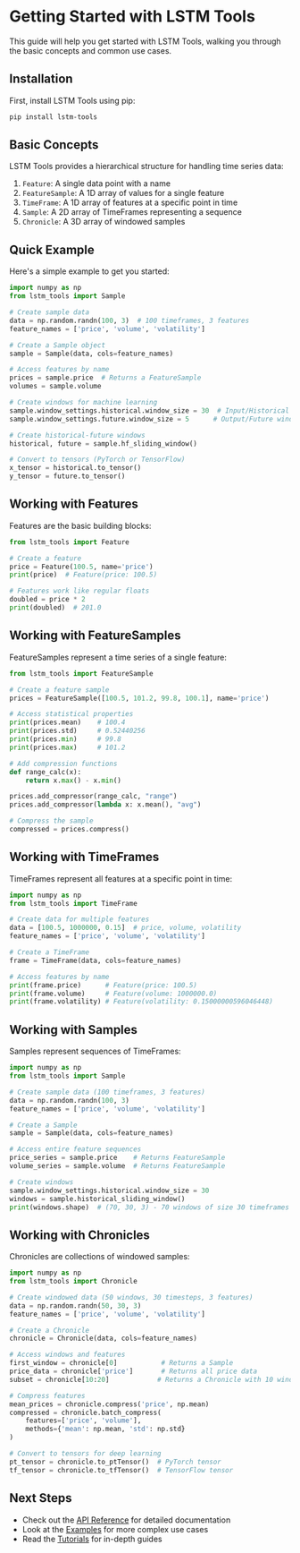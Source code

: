 # Getting Started with LSTM Tools

This guide will help you get started with LSTM Tools, walking you through the basic concepts and common use cases.

## Installation

First, install LSTM Tools using pip:

```bash
pip install lstm-tools
```

## Basic Concepts

LSTM Tools provides a hierarchical structure for handling time series data:

1. `Feature`: A single data point with a name
2. `FeatureSample`: A 1D array of values for a single feature
3. `TimeFrame`: A 1D array of features at a specific point in time
4. `Sample`: A 2D array of TimeFrames representing a sequence
5. `Chronicle`: A 3D array of windowed samples

## Quick Example

Here's a simple example to get you started:

```python
import numpy as np
from lstm_tools import Sample

# Create sample data
data = np.random.randn(100, 3)  # 100 timeframes, 3 features
feature_names = ['price', 'volume', 'volatility']

# Create a Sample object
sample = Sample(data, cols=feature_names)

# Access features by name
prices = sample.price  # Returns a FeatureSample
volumes = sample.volume

# Create windows for machine learning
sample.window_settings.historical.window_size = 30  # Input/Historical window size
sample.window_settings.future.window_size = 5      # Output/Future window size

# Create historical-future windows
historical, future = sample.hf_sliding_window()

# Convert to tensors (PyTorch or TensorFlow)
x_tensor = historical.to_tensor()
y_tensor = future.to_tensor()
```

## Working with Features

Features are the basic building blocks:

```python
from lstm_tools import Feature

# Create a feature
price = Feature(100.5, name='price')
print(price)  # Feature(price: 100.5)

# Features work like regular floats
doubled = price * 2
print(doubled)  # 201.0
```

## Working with FeatureSamples

FeatureSamples represent a time series of a single feature:

```python
from lstm_tools import FeatureSample

# Create a feature sample
prices = FeatureSample([100.5, 101.2, 99.8, 100.1], name='price')

# Access statistical properties
print(prices.mean)    # 100.4
print(prices.std)     # 0.52440256
print(prices.min)     # 99.8
print(prices.max)     # 101.2

# Add compression functions
def range_calc(x):
    return x.max() - x.min()

prices.add_compressor(range_calc, "range")
prices.add_compressor(lambda x: x.mean(), "avg")

# Compress the sample
compressed = prices.compress()
```

## Working with TimeFrames

TimeFrames represent all features at a specific point in time:

```python
import numpy as np
from lstm_tools import TimeFrame

# Create data for multiple features
data = [100.5, 1000000, 0.15]  # price, volume, volatility
feature_names = ['price', 'volume', 'volatility']

# Create a TimeFrame
frame = TimeFrame(data, cols=feature_names)

# Access features by name
print(frame.price)      # Feature(price: 100.5)
print(frame.volume)     # Feature(volume: 1000000.0)
print(frame.volatility) # Feature(volatility: 0.15000000596046448)
```

## Working with Samples

Samples represent sequences of TimeFrames:

```python
import numpy as np
from lstm_tools import Sample

# Create sample data (100 timeframes, 3 features)
data = np.random.randn(100, 3)
feature_names = ['price', 'volume', 'volatility']

# Create a Sample
sample = Sample(data, cols=feature_names)

# Access entire feature sequences
price_series = sample.price    # Returns FeatureSample
volume_series = sample.volume  # Returns FeatureSample

# Create windows
sample.window_settings.historical.window_size = 30
windows = sample.historical_sliding_window()
print(windows.shape)  # (70, 30, 3) - 70 windows of size 30 timeframes with 3 features each
```

## Working with Chronicles

Chronicles are collections of windowed samples:

```python
import numpy as np
from lstm_tools import Chronicle

# Create windowed data (50 windows, 30 timesteps, 3 features)
data = np.random.randn(50, 30, 3)
feature_names = ['price', 'volume', 'volatility']

# Create a Chronicle
chronicle = Chronicle(data, cols=feature_names)

# Access windows and features
first_window = chronicle[0]           # Returns a Sample
price_data = chronicle['price']       # Returns all price data
subset = chronicle[10:20]            # Returns a Chronicle with 10 windows

# Compress features
mean_prices = chronicle.compress('price', np.mean)
compressed = chronicle.batch_compress(
    features=['price', 'volume'],
    methods={'mean': np.mean, 'std': np.std}
)

# Convert to tensors for deep learning
pt_tensor = chronicle.to_ptTensor()  # PyTorch tensor
tf_tensor = chronicle.to_tfTensor()  # TensorFlow tensor
```

## Next Steps

- Check out the [API Reference](../api/index.md) for detailed documentation
- Look at the [Examples](../examples/index.md) for more complex use cases
- Read the [Tutorials](../tutorials/index.md) for in-depth guides 